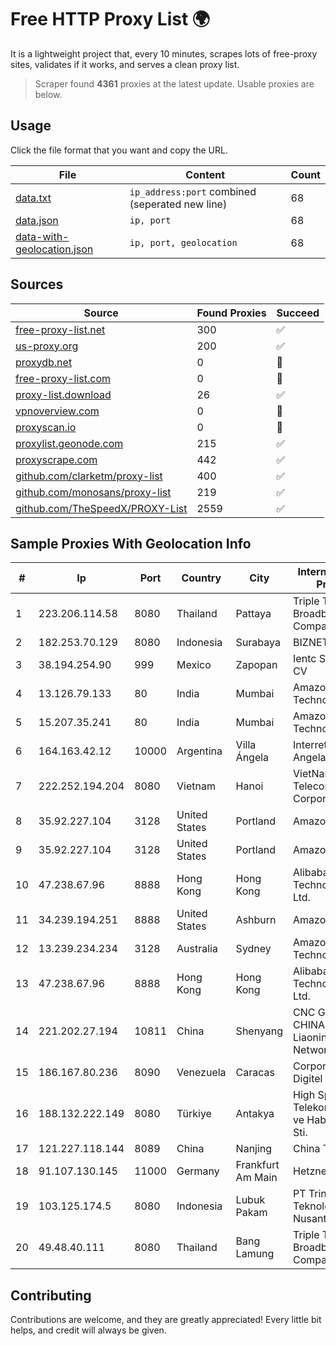 
# Free HTTP Proxy List 🌍

It is a lightweight project that, every 10 minutes, scrapes lots of free-proxy sites, validates if it works, and serves a clean proxy list.


> Scraper found **4361** proxies at the latest update. Usable proxies are below.

## Usage

Click the file format that you want and copy the URL.


|File|Content|Count|
|----|-------|-----|
|[data.txt](https://raw.githubusercontent.com/themiralay/Proxy-List-World/master/data.txt)|`ip_address:port` combined (seperated new line)|68|
|[data.json](https://raw.githubusercontent.com/themiralay/Proxy-List-World/master/data.json)|`ip, port`|68|
|[data-with-geolocation.json](https://raw.githubusercontent.com/themiralay/Proxy-List-World/master/data-with-geolocation.json)|`ip, port, geolocation`|68|

## Sources

|Source|Found Proxies|Succeed|
|------|-------------|-------|
|[free-proxy-list.net](https://free-proxy-list.net)|300|✅|
|[us-proxy.org](https://www.us-proxy.org)|200|✅|
|[proxydb.net](http://proxydb.net)|0|🚫|
|[free-proxy-list.com](https://free-proxy-list.com/?page=&port=&type%5B%5D=http&type%5B%5D=https&up_time=0&search=Search)|0|🚫|
|[proxy-list.download](https://www.proxy-list.download/HTTP)|26|✅|
|[vpnoverview.com](https://vpnoverview.com/privacy/anonymous-browsing/free-proxy-servers)|0|🚫|
|[proxyscan.io](https://www.proxyscan.io)|0|🚫|
|[proxylist.geonode.com](https://proxylist.geonode.com/api/proxy-list?limit=300&page=1&sort_by=lastChecked&sort_type=desc&protocols=http,https)|215|✅|
|[proxyscrape.com](https://api.proxyscrape.com/v2/?request=displayproxies&protocol=http&timeout=10000&country=all&ssl=all&anonymity=all)|442|✅|
|[github.com/clarketm/proxy-list](https://raw.githubusercontent.com/clarketm/proxy-list/master/proxy-list-raw.txt)|400|✅|
|[github.com/monosans/proxy-list](https://raw.githubusercontent.com/monosans/proxy-list/main/proxies/http.txt)|219|✅|
|[github.com/TheSpeedX/PROXY-List](https://raw.githubusercontent.com/TheSpeedX/PROXY-List/master/http.txt)|2559|✅|


## Sample Proxies With Geolocation Info

|#|Ip|Port|Country|City|Internet Service Provider|
|-|--|----|-------|----|-------------------------|
|1|223.206.114.58|8080|Thailand|Pattaya|Triple T Broadband Public Company Limited|
|2|182.253.70.129|8080|Indonesia|Surabaya|BIZNET|
|3|38.194.254.90|999|Mexico|Zapopan|Ientc S De RL De CV|
|4|13.126.79.133|80|India|Mumbai|Amazon Technologies Inc|
|5|15.207.35.241|80|India|Mumbai|Amazon Technologies Inc.|
|6|164.163.42.12|10000|Argentina|Villa Ángela|Interret Villa Angela SRL|
|7|222.252.194.204|8080|Vietnam|Hanoi|VietNam Post and Telecom Corporation|
|8|35.92.227.104|3128|United States|Portland|Amazon.com, Inc.|
|9|35.92.227.104|3128|United States|Portland|Amazon.com, Inc.|
|10|47.238.67.96|8888|Hong Kong|Hong Kong|Alibaba (US) Technology Co., Ltd.|
|11|34.239.194.251|8888|United States|Ashburn|Amazon.com, Inc.|
|12|13.239.234.234|3128|Australia|Sydney|Amazon Technologies Inc.|
|13|47.238.67.96|8888|Hong Kong|Hong Kong|Alibaba (US) Technology Co., Ltd.|
|14|221.202.27.194|10811|China|Shenyang|CNC Group CHINA169 Liaoning Province Network|
|15|186.167.80.236|8090|Venezuela|Caracas|Corporacion Digitel C.A|
|16|188.132.222.149|8080|Türkiye|Antakya|High Speed Telekomunikasyon ve Hab. Hiz. Ltd. Sti.|
|17|121.227.118.144|8089|China|Nanjing|China Telecom|
|18|91.107.130.145|11000|Germany|Frankfurt Am Main|Hetzner Online AG|
|19|103.125.174.5|8080|Indonesia|Lubuk Pakam|PT Trinity Teknologi Nusantara|
|20|49.48.40.111|8080|Thailand|Bang Lamung|Triple T Broadband Public Company Limited|



## Contributing

Contributions are welcome, and they are greatly appreciated! Every
little bit helps, and credit will always be given.


